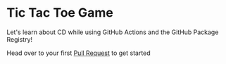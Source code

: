 # Tic Tac Toe Game

Let's learn about CD while using GitHub Actions and the GitHub Package Registry!


Head over to your first [Pull Request](../../pulls) to get started